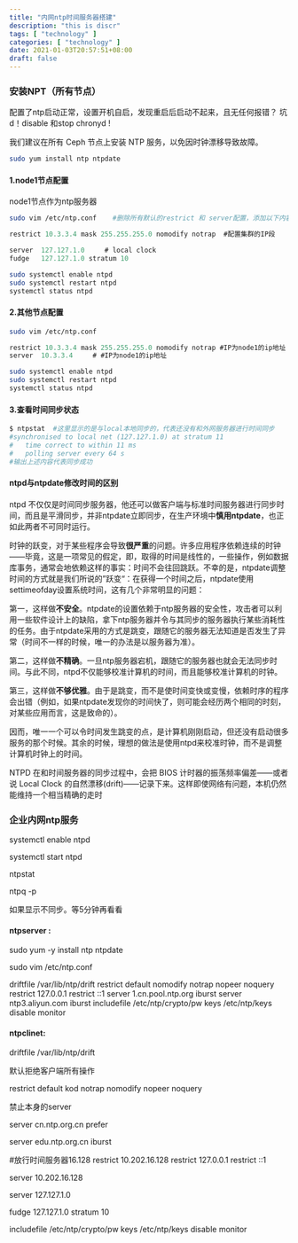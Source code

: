 ```yaml
---
title: "内网ntp时间服务器搭建"
description: "this is discr"
tags: [ "technology" ]
categories: [ "technology" ]
date: 2021-01-03T20:57:51+08:00
draft: false
---
```


### 安装NPT（所有节点）

配置了ntp启动正常，设置开机自启，发现重启后启动不起来，且无任何报错？ 坑d！disable 和stop chronyd !

我们建议在所有 Ceph 节点上安装 NTP 服务，以免因时钟漂移导致故障。

```bash
sudo yum install ntp ntpdate
```

#### 1.node1节点配置

 node1节点作为ntp服务器

```bash
sudo vim /etc/ntp.conf    #删除所有默认的restrict 和 server配置，添加以下内容：
```

```js
restrict 10.3.3.4 mask 255.255.255.0 nomodify notrap  #配置集群的IP段

server  127.127.1.0     # local clock
fudge   127.127.1.0 stratum 10
```

```bash
sudo systemctl enable ntpd
sudo systemctl restart ntpd
systemctl status ntpd
```

#### 2.其他节点配置

```bash
sudo vim /etc/ntp.conf
```

```js
restrict 10.3.3.4 mask 255.255.255.0 nomodify notrap #IP为node1的ip地址
server  10.3.3.4     # #IP为node1的ip地址
```

```bash
sudo systemctl enable ntpd
sudo systemctl restart ntpd
systemctl status ntpd
```

#### 3.查看时间同步状态

```bash
$ ntpstat  #这里显示的是与local本地同步的，代表还没有和外网服务器进行时间同步
#synchronised to local net (127.127.1.0) at stratum 11
#   time correct to within 11 ms
#   polling server every 64 s
#输出上述内容代表同步成功
```

#### ntpd与ntpdate修改时间的区别

ntpd 不仅仅是时间同步服务器，他还可以做客户端与标准时间服务器进行同步时间，而且是平滑同步，并非ntpdate立即同步，在生产环境中**慎用ntpdate**，也正如此两者不可同时运行。

时钟的跃变，对于某些程序会导致**很严重**的问题。许多应用程序依赖连续的时钟——毕竟，这是一项常见的假定，即，取得的时间是线性的，一些操作，例如数据库事务，通常会地依赖这样的事实：时间不会往回跳跃。不幸的是，ntpdate调整时间的方式就是我们所说的”跃变“：在获得一个时间之后，ntpdate使用settimeofday设置系统时间，这有几个非常明显的问题：

第一，这样做**不安全**。ntpdate的设置依赖于ntp服务器的安全性，攻击者可以利用一些软件设计上的缺陷，拿下ntp服务器并令与其同步的服务器执行某些消耗性的任务。由于ntpdate采用的方式是跳变，跟随它的服务器无法知道是否发生了异常（时间不一样的时候，唯一的办法是以服务器为准）。

第二，这样做**不精确**。一旦ntp服务器宕机，跟随它的服务器也就会无法同步时间。与此不同，ntpd不仅能够校准计算机的时间，而且能够校准计算机的时钟。

第三，这样做**不够优雅**。由于是跳变，而不是使时间变快或变慢，依赖时序的程序会出错（例如，如果ntpdate发现你的时间快了，则可能会经历两个相同的时刻，对某些应用而言，这是致命的）。

因而，唯一一个可以令时间发生跳变的点，是计算机刚刚启动，但还没有启动很多服务的那个时候。其余的时候，理想的做法是使用ntpd来校准时钟，而不是调整计算机时钟上的时间。

NTPD 在和时间服务器的同步过程中，会把 BIOS 计时器的振荡频率偏差——或者说 Local Clock 的自然漂移(drift)——记录下来。这样即使网络有问题，本机仍然能维持一个相当精确的走时

### 企业内网ntp服务

systemctl enable ntpd

systemctl start ntpd

ntpstat

ntpq -p

如果显示不同步。等5分钟再看看

#### ntpserver :

sudo yum -y install ntp ntpdate

sudo vim /etc/ntp.conf

driftfile /var/lib/ntp/drift
restrict default nomodify notrap nopeer noquery
restrict 127.0.0.1 
restrict ::1
server 1.cn.pool.ntp.org iburst
server ntp3.aliyun.com iburst
includefile /etc/ntp/crypto/pw
keys /etc/ntp/keys
disable monitor

#### ntpclinet:

driftfile /var/lib/ntp/drift

默认拒绝客户端所有操作

restrict default kod notrap nomodify nopeer noquery

禁止本身的server

server cn.ntp.org.cn prefer

server edu.ntp.org.cn iburst

#放行时间服务器16.128
restrict 10.202.16.128
restrict 127.0.0.1
restrict ::1

server 10.202.16.128

server    127.127.1.0

fudge     127.127.1.0 stratum 10

includefile /etc/ntp/crypto/pw
keys /etc/ntp/keys
disable monitor

## 
